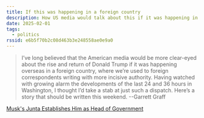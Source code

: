 ```yaml
---
title: If this was happening in a foreign country
description: How US media would talk about this if it was happening in a foreign country
date: 2025-02-01
tags:
  - politics
rssid: e6b5f70b2c08d463b3e248558ae0e9a0
---
```


> I’ve long believed that the American media would be more clear-eyed about the rise and return of Donald Trump if it was happening overseas in a foreign country, where we’re used to foreign correspondents writing with more incisive authority. Having watched with growing alarm the developments of the last 24 and 36 hours in Washington, I thought I’d take a stab at just such a dispatch. Here’s a story that should be written this weekend. --Garrett Graff

[Musk's Junta Establishes Him as Head of Government](https://www.doomsdayscenario.co/p/musk-s-junta-establishes-him-as-head-of-government)
